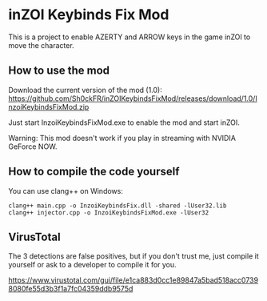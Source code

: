 # inZOI Keybinds Fix Mod

This is a project to enable AZERTY and ARROW keys in the game inZOI to move the character.

## How to use the mod

Download the current version of the mod (1.0): https://github.com/Sh0ckFR/inZOIKeybindsFixMod/releases/download/1.0/InzoiKeybindsFixMod.zip

Just start InzoiKeybindsFixMod.exe to enable the mod and start inZOI.

Warning: This mod doesn't work if you play in streaming with NVIDIA GeForce NOW.

## How to compile the code yourself

You can use clang++ on Windows:

```
clang++ main.cpp -o InzoiKeybindsFix.dll -shared -lUser32.lib
clang++ injector.cpp -o InzoiKeybindsFixMod.exe -lUser32
```

## VirusTotal

The 3 detections are false positives, but if you don't trust me, just compile it yourself or ask to a developer to compile it for you.

https://www.virustotal.com/gui/file/e1ca883d0cc1e89847a5bad518acc07398080fe55d3b3f1a7fc04359ddb9575d



